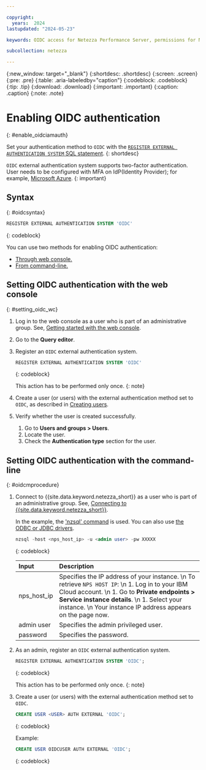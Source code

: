```yaml
---

copyright:
  years:  2024
lastupdated: "2024-05-23"

keywords: OIDC access for Netezza Performance Server, permissions for Netezza Performance Server, identity and access management for Netezza Performance Server, roles for Netezza Performance Server, actions for Netezza Performance Server, assigning access for Netezza Performance Server

subcollection: netezza

---
```


{:new_window: target="_blank"}
{:shortdesc: .shortdesc}
{:screen: .screen}
{:pre: .pre}
{:table: .aria-labeledby="caption"}
{:codeblock: .codeblock}
{:tip: .tip}
{:download: .download}
{:important: .important}
{:caption: .caption}
{:note: .note}

# Enabling OIDC authentication
{: #enable_oidciamauth}

Set your authentication method to `OIDC` with the [`REGISTER EXTERNAL AUTHENTICATION SYSTEM` SQL statement](https://www.ibm.com/docs/en/netezza?topic=reference-register-external-authentication-system).
{: shortdesc}

`OIDC` external authentication system supports two-factor authentication. User needs to be configured with MFA on IdP(Identity Provider); for example, [Microsoft Azure](https://learn.microsoft.com/en-us/azure/app-service/configure-authentication-provider-openid-connect).
{: important}

## Syntax
{: #oidcsyntax}

```sql
REGISTER EXTERNAL AUTHENTICATION SYSTEM 'OIDC'
```
{: codeblock}

You can use two methods for enabling OIDC authentication:
- [Through web console.](/docs/netezza?topic=netezza-enable_oidciamauth#setting_oidc_wc)
- [From command-line.](/docs/netezza?topic=netezza-enable_oidciamauth#oidcmprocedure)


## Setting OIDC authentication with the web console
{: #setting_oidc_wc}

1. Log in to the web console as a user who is part of an administrative group. See, [Getting started with the web console](/docs/netezza?topic=netezza-getstarted-console).
1. Go to the **Query editor**.
1. Register an `OIDC` external authentication system.

    ```sql
    REGISTER EXTERNAL AUTHENTICATION SYSTEM 'OIDC'
    ```
    {: codeblock}

    This action has to be performed only once.
    {: note}

1. Create a user (or users) with the external authentication method set to `OIDC`, as described in [Creating users](/docs/netezza?topic=netezza-users-groups#create-users).
1. Verify whether the user is created successfully.

   1. Go to **Users and groups > Users**.
   1. Locate the user.
   1. Check the **Authentication type** section for the user.

## Setting OIDC authentication with the command-line
{: #oidcmprocedure}

1. Connect to {{site.data.keyword.netezza_short}} as a user who is part of an administrative group. See, [Connecting to {{site.data.keyword.netezza_short}}](/docs/netezza?topic=netezza-connecting-overview).

   In the example, the ['nzsql' command](https://www.ibm.com/docs/en/netezza?topic=anpssbun-log-2) is used. You can also use [the ODBC or JDBC drivers](https://www.ibm.com/docs/en/netezza?topic=dls-overview-odbc-jdbc-ole-db-net-go-driver-3).

    ```sql
    nzsql -host <nps_host_ip> -u <admin user> -pw XXXXX
    ```
    {: codeblock}

   | Input          | Description |
   | :-----------   | :---------- |
   | nps_host_ip    | Specifies the IP address of your instance.  \n To retrieve `NPS HOST IP`:  \n 1. Log in to your IBM Cloud account. \n 1. Go to **Private endpoints > Service instance details**. \n 1. Select your instance.  \n Your instance IP address appears on the page now.|
   | admin user     | Specifies the admin privileged user. |
   | password       | Specifies the password. |

1. As an admin, register an `OIDC` external authentication system.

    ```sql
    REGISTER EXTERNAL AUTHENTICATION SYSTEM 'OIDC';
    ```
    {: codeblock}

    This action has to be performed only once.
    {: note}

1. Create a user (or users) with the external authentication method set to `OIDC`.

    ```sql
    CREATE USER <USER> AUTH EXTERNAL 'OIDC';
    ```
    {: codeblock}

    Example:

    ```sql
    CREATE USER OIDCUSER AUTH EXTERNAL 'OIDC';
    ```
    {: codeblock}
